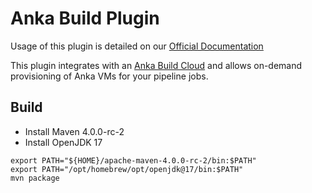 # Anka Build Plugin

Usage of this plugin is detailed on our [Official Documentation](https://docs.veertu.com/anka/plugins-and-integrations/controller-+-registry/jenkins/)

This plugin integrates with an [Anka Build Cloud](https://ankadocs.veertu.com/docs/anka-build-cloud/) and allows on-demand provisioning of Anka VMs for your pipeline jobs.

## Build

- Install Maven 4.0.0-rc-2
- Install OpenJDK 17

```
export PATH="${HOME}/apache-maven-4.0.0-rc-2/bin:$PATH"
export PATH="/opt/homebrew/opt/openjdk@17/bin:$PATH"
mvn package
```
